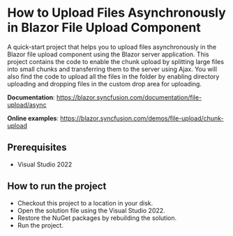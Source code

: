 # How to Upload Files Asynchronously in Blazor File Upload Component

A quick-start project that helps you to upload files asynchronously in the Blazor file upload component using the Blazor server application. This project contains the code to enable the chunk upload by splitting large files into small chunks and transferring them to the server using Ajax. You will also find the code to upload all the files in the folder by enabling directory uploading and dropping files in the custom drop area for uploading.

**Documentation**: https://blazor.syncfusion.com/documentation/file-upload/async

**Online examples**: https://blazor.syncfusion.com/demos/file-upload/chunk-upload

## Prerequisites

* Visual Studio 2022

## How to run the project

* Checkout this project to a location in your disk.
* Open the solution file using the Visual Studio 2022.
* Restore the NuGet packages by rebuilding the solution.
* Run the project.